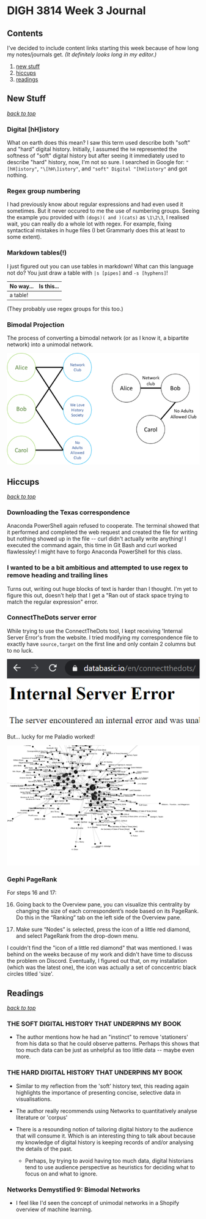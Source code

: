 # DIGH 3814 Week 3 Journal

## Contents

I've decided to include content links starting this week because of how long my notes/journals get. _(It definitely looks long in my editor.)_

1. [new stuff](#new-stuff)
2. [hiccups](#hiccups)
3. [readings](#readings)

## New Stuff

[_back to top_](#contents)

### Digital [hH]istory

What on earth does this mean? I saw this term used describe both "soft" and "hard" digital history. Initially, I assumed the `hH` represented the softness of "soft" digital history but after seeing it immediately used to describe "hard" history, now, I'm not so sure. I searched in Google for: `"[hH]istory"`, `"\[hH\]istory"`, and `"soft" Digital "[hH]istory"` and got nothing.

### Regex group numbering

I had previously know about regular expressions and had even used it sometimes. But it never occured to me the use of numbering groups. Seeing the example you provided with `(dogs)( and )(cats)` as `\1\2\3`, I realised wait, you can really do a whole lot with regex. For example, fixing syntactical mistakes in huge files (I bet Grammarly does this at least to some extent).

### Markdown tables(!)

I just figured out you can use tables in markdown! What can this language not do? You just draw a table with `|s [pipes]` and `-s [hyphens]`!

| No way... | Is this... |
|-----------|------------|
| a table!               |

(They probably use regex groups for this too.)

### Bimodal Projection

The process of converting a bimodal network (or as I know it, a bipartite network) into a unimodal network.

![bimodal projection diagram](https://github.com/DeveloperRic/HIST-3814-O-S2020/blob/master/week3/bimodalprojection-1024x591.png)

## Hiccups

[_back to top_](#contents)

### Downloading the Texas correspondence

Anaconda PowerShell again refused to cooperate. The terminal showed that it performed and completed the web request and created the file for writing but nothing showed up in the file -- curl didn't actually write anything! I executed the command again, this time in Git Bash and curl worked flawlessley! I might have to forgo Anaconda PowerShell for this class.

### I wanted to be a bit ambitious and attempted to use regex to remove heading and trailing lines

Turns out, writing out huge blocks of text is harder than I thought. I'm yet to figure this out, doesn't help that I get a "Ran out of stack space trying to match the regular expression" error.

### ConnectTheDots server error

While trying to use the ConnectTheDots tool, I kept receiving 'Internal Server Error's from the website. I tried modifying my correspondence file to exactly have `source,target` on the first line and only contain 2 columns but to no luck.

![error snippet](https://github.com/DeveloperRic/HIST-3814-O-S2020/blob/master/week3/connectthedotserror.png)

But... lucky for me Paladio worked!

![palladio graph](https://github.com/DeveloperRic/HIST-3814-O-S2020/blob/master/week3/PalladioGraph.svg)

### Gephi PageRank

For steps 16 and 17:

16. Going back to the Overview pane, you can visualize this centrality by changing the size of each correspondent’s node based on its PageRank. Do this in the “Ranking” tab on the left side of the Overview pane.

17. Make sure “Nodes” is selected, press the icon of a little red diamond, and select PageRank from the drop-down menu.

I couldn't find the "icon of a little red diamond" that was mentioned. I was behind on the weeks because of my work and didn't have time to discuss the problem on Discord. Eventually, I figured out that, on my installation (which was the latest one), the icon was actually a set of conccentric black circles titled 'size'.

## Readings

[_back to top_](#contents)

### THE SOFT DIGITAL HISTORY THAT UNDERPINS MY BOOK

- The author mentions how he had an "instinct" to remove 'stationers' from his data so that he could observe patterns. Perhaps this shows that too much data can be just as unhelpful as too little data -- maybe even more.

### THE HARD DIGITAL HISTORY THAT UNDERPINS MY BOOK

- Similar to my reflection from the 'soft' history text, this reading again highlights the importance of presenting concise, selective data in visualisations.

- The author really recommends using Networks to quantitatively analyse literature or 'corpus'

- There is a resounding notion of tailoring digital history to the audience that will consume it. Which is an interesting thing to talk about because my knowledge of digital history is keeping records of and/or analysing the details of the past.

  - Perhaps, by trying to avoid having too much data, digital historians tend to use audience perspective as heuristics for deciding what to focus on and what to ignore.

### Networks Demystified 9: Bimodal Networks

- I feel like I'd seen the concept of unimodal networks in a Shopify overview of machine learning.
